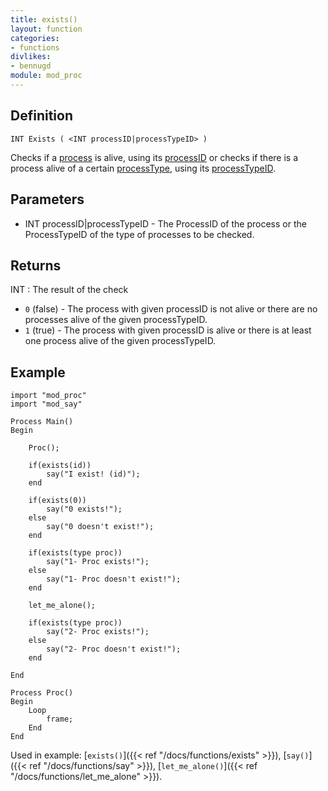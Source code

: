 ```yaml
---
title: exists()
layout: function
categories:
- functions
divlikes:
- bennugd
module: mod_proc
---
```


## Definition

    INT Exists ( <INT processID|processTypeID> )

Checks if a [process](#) is alive, using its [processID](#) or checks if there is a process alive of a certain [processType](#), using its [processTypeID](#).

## Parameters

- INT processID|processTypeID - The ProcessID of the process or the ProcessTypeID of the type of processes to be checked.

## Returns

INT : The result of the check

- `0` (false) - The process with given processID is not alive or there are no processes alive of the given processTypeID.
- `1` (true)  - The process with given processID is alive or there is at least one process alive of the given processTypeID.


## Example

```
import "mod_proc"
import "mod_say"

Process Main()
Begin

    Proc();

    if(exists(id))
        say("I exist! (id)");
    end

    if(exists(0))
        say("0 exists!");
    else
        say("0 doesn't exist!");
    end

    if(exists(type proc))
        say("1- Proc exists!");
    else
        say("1- Proc doesn't exist!");
    end

    let_me_alone();

    if(exists(type proc))
        say("2- Proc exists!");
    else
        say("2- Proc doesn't exist!");
    end

End

Process Proc()
Begin
    Loop
        frame;
    End
End
```

Used in example: [`exists()`]({{< ref "/docs/functions/exists" >}}), [`say()`]({{< ref "/docs/functions/say" >}}), [`let_me_alone()`]({{< ref "/docs/functions/let_me_alone" >}}).
